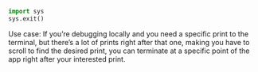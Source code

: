```python
import sys
sys.exit()
```

Use case:
If you’re debugging locally and you need a specific print to the terminal, but there’s a lot of prints right after that one, making you have to scroll to find the desired print, you can terminate at a specific point of the app right after your interested print.